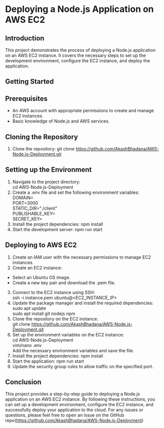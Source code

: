 # Deploying a Node.js Application on AWS EC2 
## Introduction
This project demonstrates the process of deploying a Node.js application on an AWS EC2 instance. It covers the necessary steps to set up the development environment, configure the EC2 instance, and deploy the application.
## Getting Started
## Prerequisites
- An AWS account with appropriate permissions to create and manage EC2 instances.
- Basic knowledge of Node.js and AWS services.
## Cloning the Repository
1. Clone the repository: git clone https://github.com/AkashBhadana/AWS-Node.js-Deployment.git
## Setting up the Environment
1. Navigate to the project directory:  
    cd AWS-Node.js-Deployment
2. Create a .env file and set the following environment variables:  
   DOMAIN=  
  PORT=3000  
  STATIC_DIR="./client"  
  PUBLISHABLE_KEY=  
  SECRET_KEY=  
3. Install the project dependencies: npm install
4. Start the development server: npm run start 
## Deploying to AWS EC2
1. Create an IAM user with the necessary permissions to manage EC2 instances.
2. Create an EC2 instance:
- Select an Ubuntu OS image.
- Create a new key pair and download the .pem file.
3. Connect to the EC2 instance using SSH:  
  ssh -i instance.pem ubuntu@<EC2_INSTANCE_IP>
4. Update the package manager and install the required dependencies:  
  sudo apt update  
  sudo apt install git nodejs npm
5. Clone the repository on the EC2 instance:  
  git clone https://github.com/AkashBhadana/AWS-Node.js-Deployment.git
6. Set up the environment variables on the EC2 instance:  
  cd AWS-Node.js-Deployment  
  vim/nano .env  
  Add the necessary environment variables and save the file.
7. Install the project dependencies: npm install
8. Start the application: npm run start
9. Update the security group rules to allow traffic on the specified port.
## Conclusion
  This project provides a step-by-step guide to deploying a Node.js application on an AWS EC2 instance. By following these instructions, you can set up a development environment, configure the EC2 instance, and successfully deploy your application to the cloud.
  For any issues or questions, please feel free to open an issue on the GitHub repo(https://github.com/AkashBhadana/AWS-Node.js-Deployment)
